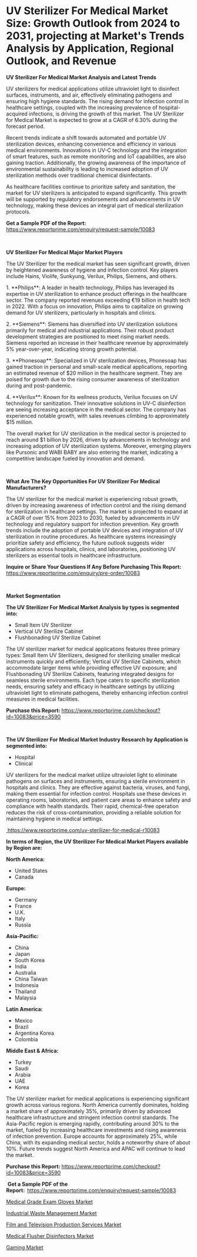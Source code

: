 <p><h1>UV Sterilizer For Medical Market Size: Growth Outlook from 2024 to 2031, projecting at Market's Trends Analysis by Application, Regional Outlook, and Revenue</h1></p><p><strong>UV Sterilizer For Medical Market Analysis and Latest Trends</strong></p>
<p><p>UV sterilizers for medical applications utilize ultraviolet light to disinfect surfaces, instruments, and air, effectively eliminating pathogens and ensuring high hygiene standards. The rising demand for infection control in healthcare settings, coupled with the increasing prevalence of hospital-acquired infections, is driving the growth of this market. The UV Sterilizer for Medical Market is expected to grow at a CAGR of 6.30% during the forecast period. </p><p>Recent trends indicate a shift towards automated and portable UV sterilization devices, enhancing convenience and efficiency in various medical environments. Innovations in UV-C technology and the integration of smart features, such as remote monitoring and IoT capabilities, are also gaining traction. Additionally, the growing awareness of the importance of environmental sustainability is leading to increased adoption of UV sterilization methods over traditional chemical disinfectants. </p><p>As healthcare facilities continue to prioritize safety and sanitation, the market for UV sterilizers is anticipated to expand significantly. This growth will be supported by regulatory endorsements and advancements in UV technology, making these devices an integral part of medical sterilization protocols.</p></p>
<p><strong>Get a Sample PDF of the Report:&nbsp;</strong> <a href="https://www.reportprime.com/enquiry/request-sample/10083?utm_campaign=1097&utm_medium=2&utm_source=Github&utm_content=ia&utm_term=28112024&utm_id=uv-sterilizer-for-medical">https://www.reportprime.com/enquiry/request-sample/10083</a></p>
<p>&nbsp;</p>
<p><strong>UV Sterilizer For Medical Major Market Players</strong></p>
<p><p>The UV Sterilizer for the medical market has seen significant growth, driven by heightened awareness of hygiene and infection control. Key players include Hains, Violife, Sunkyung, Verilux, Philips, Siemens, and others. </p><p>1. **Philips**: A leader in health technology, Philips has leveraged its expertise in UV sterilization to enhance product offerings in the healthcare sector. The company reported revenues exceeding €19 billion in health tech in 2022. With a focus on innovation, Philips aims to capitalize on growing demand for UV sterilizers, particularly in hospitals and clinics.</p><p>2. **Siemens**: Siemens has diversified into UV sterilization solutions primarily for medical and industrial applications. Their robust product development strategies are positioned to meet rising market needs. Siemens reported an increase in their healthcare revenue by approximately 5% year-over-year, indicating strong growth potential.</p><p>3. **Phonesoap**: Specialized in UV sterilization devices, Phonesoap has gained traction in personal and small-scale medical applications, reporting an estimated revenue of $20 million in the healthcare segment. They are poised for growth due to the rising consumer awareness of sterilization during and post-pandemic.</p><p>4. **Verilux**: Known for its wellness products, Verilux focuses on UV technology for sanitization. Their innovative solutions in UV-C disinfection are seeing increasing acceptance in the medical sector. The company has experienced notable growth, with sales revenues climbing to approximately $15 million.</p><p>The overall market for UV sterilization in the medical sector is projected to reach around $1 billion by 2026, driven by advancements in technology and increasing adoption of UV sterilization systems. Moreover, emerging players like Pursonic and WABI BABY are also entering the market, indicating a competitive landscape fueled by innovation and demand.</p></p>
<p>&nbsp;</p>
<p><strong>What Are The Key Opportunities For UV Sterilizer For Medical Manufacturers?</strong></p>
<p><p>The UV sterilizer for the medical market is experiencing robust growth, driven by increasing awareness of infection control and the rising demand for sterilization in healthcare settings. The market is projected to expand at a CAGR of over 15% from 2023 to 2030, fueled by advancements in UV technology and regulatory support for infection prevention. Key growth trends include the adoption of portable UV devices and integration of UV sterilization in routine procedures. As healthcare systems increasingly prioritize safety and efficiency, the future outlook suggests wider applications across hospitals, clinics, and laboratories, positioning UV sterilizers as essential tools in healthcare infrastructure.</p></p>
<p><strong>Inquire or Share Your Questions If Any Before Purchasing This Report:</strong> <a href="https://www.reportprime.com/enquiry/pre-order/10083?utm_campaign=1097&utm_medium=2&utm_source=Github&utm_content=ia&utm_term=28112024&utm_id=uv-sterilizer-for-medical">https://www.reportprime.com/enquiry/pre-order/10083</a></p>
<p>&nbsp;</p>
<p><strong>Market Segmentation</strong></p>
<p><strong>The UV Sterilizer For Medical Market Analysis by types is segmented into:</strong></p>
<p><ul><li>Small Item UV Sterilizer</li><li>Vertical UV Sterilize Cabinet</li><li>Flushbonading UV Sterilize Cabinet</li></ul></p>
<p><p>The UV sterilizer market for medical applications features three primary types: Small Item UV Sterilizers, designed for sterilizing smaller medical instruments quickly and efficiently; Vertical UV Sterilize Cabinets, which accommodate larger items while providing effective UV exposure; and Flushbonading UV Sterilize Cabinets, featuring integrated designs for seamless sterile environments. Each type caters to specific sterilization needs, ensuring safety and efficacy in healthcare settings by utilizing ultraviolet light to eliminate pathogens, thereby enhancing infection control measures in medical facilities.</p></p>
<p><strong>Purchase this Report:&nbsp;</strong><a href="https://www.reportprime.com/checkout?id=10083&price=3590&utm_campaign=1097&utm_medium=2&utm_source=Github&utm_content=ia&utm_term=28112024&utm_id=uv-sterilizer-for-medical">https://www.reportprime.com/checkout?id=10083&price=3590</a></p>
<p>&nbsp;</p>
<p><strong>The UV Sterilizer For Medical Market Industry Research by Application is segmented into:</strong></p>
<p><ul><li>Hospital</li><li>Clinical</li></ul></p>
<p><p>UV sterilizers for the medical market utilize ultraviolet light to eliminate pathogens on surfaces and instruments, ensuring a sterile environment in hospitals and clinics. They are effective against bacteria, viruses, and fungi, making them essential for infection control. Hospitals use these devices in operating rooms, laboratories, and patient care areas to enhance safety and compliance with health standards. Their rapid, chemical-free operation reduces the risk of cross-contamination, providing a reliable solution for maintaining hygiene in medical settings.</p></p>
<p><a href="https://www.reportprime.com/uv-sterilizer-for-medical-r10083?utm_campaign=1097&utm_medium=2&utm_source=Github&utm_content=ia&utm_term=28112024&utm_id=uv-sterilizer-for-medical">&nbsp;https://www.reportprime.com/uv-sterilizer-for-medical-r10083</a></p>
<p><strong>In terms of Region, the UV Sterilizer For Medical Market Players available by Region are:</strong></p>
<p>
    <p> <strong> North America: </strong>
        <ul>
            <li>United States</li>
            <li>Canada</li>
        </ul>
        </p> 
    <p> <strong> Europe: </strong>
        <ul>
            <li>Germany</li>
            <li>France</li>
            <li>U.K.</li>
            <li>Italy</li>
            <li>Russia</li>
        </ul>
        </p> 
    <p> <strong> Asia-Pacific: </strong>
        <ul>
            <li>China</li>
            <li>Japan</li>
            <li>South Korea</li>
            <li>India</li>
            <li>Australia</li>
            <li>China Taiwan</li>
            <li>Indonesia</li>
            <li>Thailand</li>
            <li>Malaysia</li>
        </ul>
        </p> 
    <p> <strong> Latin America: </strong>
        <ul>
            <li>Mexico</li>
            <li>Brazil</li>
            <li>Argentina Korea</li>
            <li>Colombia</li>
        </ul>
        </p> 
    <p> <strong> Middle East & Africa: </strong>
        <ul>
            <li>Turkey</li>
            <li>Saudi</li>
            <li>Arabia</li>
            <li>UAE</li>
            <li>Korea</li>
        </ul>
    </p>
    </p>
<p><p>The UV sterilizer market for medical applications is experiencing significant growth across various regions. North America currently dominates, holding a market share of approximately 35%, primarily driven by advanced healthcare infrastructure and stringent infection control standards. The Asia-Pacific region is emerging rapidly, contributing around 30% to the market, fueled by increasing healthcare investments and rising awareness of infection prevention. Europe accounts for approximately 25%, while China, with its expanding medical sector, holds a noteworthy share of about 10%. Future trends suggest North America and APAC will continue to lead the market.</p></p>
<p><strong>Purchase this Report: </strong><a href="https://www.reportprime.com/checkout?id=10083&price=3590&utm_campaign=1097&utm_medium=2&utm_source=Github&utm_content=ia&utm_term=28112024&utm_id=uv-sterilizer-for-medical">https://www.reportprime.com/checkout?id=10083&price=3590</a></p>
<p>&nbsp;<strong>Get a Sample PDF of the Report:&nbsp;&nbsp;</strong><a href="https://www.reportprime.com/enquiry/request-sample/10083?utm_campaign=1097&utm_medium=2&utm_source=Github&utm_content=ia&utm_term=28112024&utm_id=uv-sterilizer-for-medical">https://www.reportprime.com/enquiry/request-sample/10083</a></p>
<p><strong></strong></p>
<p><p><a href="https://github.com/hammelximalschid/Market-Research-Report-List-1/blob/main/medical-grade-exam-gloves-market.md?utm_campaign=1097&utm_medium=2&utm_source=Github&utm_content=ia&utm_term=28112024&utm_id=uv-sterilizer-for-medical">Medical Grade Exam Gloves Market</a></p><p><a href="https://www.linkedin.com/pulse/industrial-waste-management-market-global-regional-analysis-ofh7c?utm_campaign=1097&utm_medium=2&utm_source=Github&utm_content=ia&utm_term=28112024&utm_id=uv-sterilizer-for-medical">Industrial Waste Management Market</a></p><p><a href="https://issuu.com/reportprime-2/docs/film-and-television-production-serv_afe4ed1deb4c60?utm_campaign=1097&utm_medium=2&utm_source=Github&utm_content=ia&utm_term=28112024&utm_id=uv-sterilizer-for-medical">Film and Television Production Services Market</a></p><p><a href="https://github.com/rodinayygacklezi/Market-Research-Report-List-1/blob/main/medical-flusher-disinfectors-market.md?utm_campaign=1097&utm_medium=2&utm_source=Github&utm_content=ia&utm_term=28112024&utm_id=uv-sterilizer-for-medical">Medical Flusher Disinfectors Market</a></p><p><a href="https://www.linkedin.com/pulse/future-ready-strategic-insights-global-gaming-market-2024--ro9vf?utm_campaign=1097&utm_medium=2&utm_source=Github&utm_content=ia&utm_term=28112024&utm_id=uv-sterilizer-for-medical">Gaming Market</a></p></p>